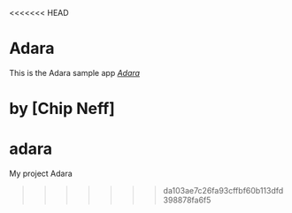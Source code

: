 <<<<<<< HEAD
# Adara

This is the Adara sample app
[*Adara*](http://goldmullet.com)

by [Chip Neff]
=======
adara
=====
My project Adara
>>>>>>> da103ae7c26fa93cffbf60b113dfd398878fa6f5
